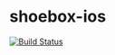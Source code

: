 # shoebox-ios

[![Build Status](https://www.bitrise.io/app/6ef713db5949fb11.svg?token=thuDOURvl-O9oT4d46hjsQ)](https://www.bitrise.io/app/6ef713db5949fb11)
